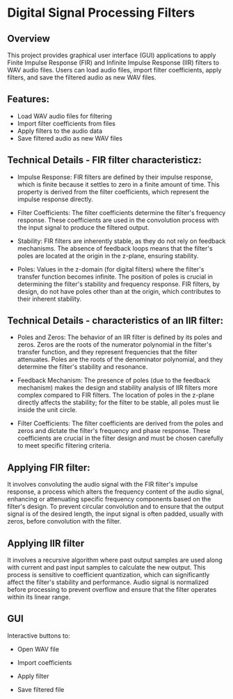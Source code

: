 # Digital Signal Processing Filters

## Overview
This project provides graphical user interface (GUI) applications to apply Finite Impulse Response (FIR) and Infinite Impulse Response (IIR) filters to WAV audio files. Users can load audio files, import filter coefficients, apply filters, and save the filtered audio as new WAV files.

## Features:

 - Load WAV audio files for filtering
 - Import filter coefficients from files 
 - Apply filters to the audio data 
 - Save filtered audio as new WAV files

## Technical Details - FIR filter characteristicz:

 - Impulse Response: FIR filters are defined by their impulse response, which is finite because it settles to zero in a finite amount of time. This property is derived from the filter coefficients, which represent the impulse response directly.

 - Filter Coefficients: The filter coefficients determine the filter's frequency response. These coefficients are used in the convolution process with the input signal to produce the filtered output.

 - Stability: FIR filters are inherently stable, as they do not rely on feedback mechanisms. The absence of feedback loops means that the filter's poles are located at the origin in the z-plane, ensuring stability.

 - Poles: Values in the z-domain (for digital filters) where the filter's transfer function becomes infinite. The position of poles is crucial in determining the filter's stability and frequency response. FIR filters, by design, do not have poles other than at the origin, which contributes to their inherent stability.

## Technical Details - characteristics of an IIR filter:

 - Poles and Zeros: The behavior of an IIR filter is defined by its poles and zeros. Zeros are the roots of the numerator polynomial in the filter's transfer function, and they represent frequencies that the filter attenuates. Poles are the roots of the denominator polynomial, and they determine the filter's stability and resonance.

 - Feedback Mechanism: The presence of poles (due to the feedback mechanism) makes the design and stability analysis of IIR filters more complex compared to FIR filters. The location of poles in the z-plane directly affects the stability; for the filter to be stable, all poles must lie inside the unit circle.

 - Filter Coefficients: The filter coefficients are derived from the poles and zeros and dictate the filter's frequency and phase response. These coefficients are crucial in the filter design and must be chosen carefully to meet specific filtering criteria.

## Applying FIR filter:
It involves convoluting the audio signal with the FIR filter's impulse response, a process which alters the frequency content of the audio signal, enhancing or attenuating specific frequency components based on the filter's design. To prevent circular convolution and to ensure that the output signal is of the desired length, the input signal is often padded, usually with zeros, before convolution with the filter.

## Applying IIR filter 
It involves a recursive algorithm where past output samples are used along with current and past input samples to calculate the new output. This process is sensitive to coefficient quantization, which can significantly affect the filter's stability and performance. Audio signal is normalized before processing to prevent overflow and ensure that the filter operates within its linear range.

## GUI

Interactive buttons to:

- Open WAV file

- Import coefficients

- Apply filter

- Save filtered file
